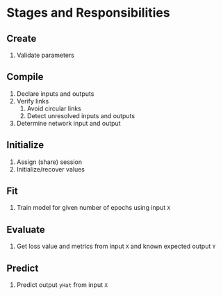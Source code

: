 


# Stages and Responsibilities


## Create

1.  Validate parameters


## Compile

1.  Declare inputs and outputs
1.  Verify links
    1.  Avoid circular links
    1.  Detect unresolved inputs and outputs
1.  Determine network input and output

    
## Initialize

1.  Assign (share) session
1.  Initialize/recover values

  
## Fit

1.  Train model for given number of epochs using input `X`


## Evaluate

1.  Get loss value and metrics from input `X` and known expected output `Y`


## Predict

1.  Predict output `yHat` from input `X`
